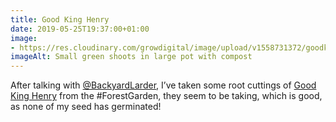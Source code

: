 ```yaml
---
title: Good King Henry
date: 2019-05-25T19:37:00+01:00
image: 
- https://res.cloudinary.com/growdigital/image/upload/v1558731372/goodkinghenry-A6BAEA81.jpg
imageAlt: Small green shoots in large pot with compost
---
```


After talking with [@BackyardLarder](https://mobile.twitter.com/BackyardLarder), I’ve taken some root cuttings of [Good King Henry](https://pfaf.org/user/plant.aspx?latinname=Chenopodium+bonus-henricus) from the #ForestGarden, they seem to be taking, which is good, as none of my seed has germinated! 
